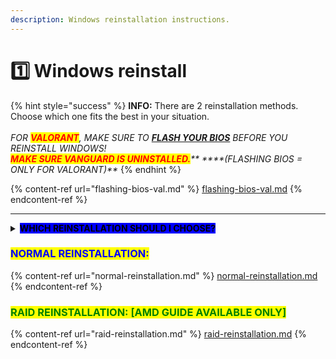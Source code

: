 ```yaml
---
description: Windows reinstallation instructions.
---
```


# 1️⃣ Windows reinstall

{% hint style="success" %}
**INFO:** There are 2 reinstallation methods. Choose which one fits the best in your situation.\
\
_FOR <mark style="color:red;">**VALORANT**</mark>, MAKE SURE TO_ [_**FLASH YOUR BIOS**_](flashing-bios-val.md) _BEFORE YOU REINSTALL WINDOWS!_ \
_<mark style="color:red;">**MAKE SURE VANGUARD IS UNINSTALLED.**</mark>** ****(FLASHING BIOS = ONLY FOR VALORANT)**_
{% endhint %}

{% content-ref url="flashing-bios-val.md" %}
[flashing-bios-val.md](flashing-bios-val.md)
{% endcontent-ref %}

***

<details>

<summary><mark style="background-color:blue;"><strong>WHICH REINSTALLATION SHOULD I CHOOSE?</strong></mark></summary>

\
<mark style="color:green;">**FORTNITE:**</mark>\
Make sure to use [Normal Reinstallation.](normal-reinstallation.md) | <mark style="color:red;">**HWID Banned 3+ times**</mark> on the same PC? Then make sure to use the method [RAID Reinstallation.](./#raid-reinstallation-amd-only)\
\
<mark style="color:orange;">**RUST/APEX + OTHER EAC/BE GAMES:**</mark>\
make sure to use the method [RAID Reinstallation.](./#raid-reinstallation-amd-only)\
\
<mark style="color:red;">**VALORANT**</mark><mark style="color:red;">:</mark>\
Make sure to use [Normal Reinstallation.](normal-reinstallation.md) | <mark style="color:red;">**HWID Banned 2+ times**</mark> on the same PC? Then make sure to use the method [RAID Reinstallation.](./#raid-reinstallation-amd-only)\
\
<mark style="color:purple;">**COD SERIES:**</mark>\
make sure to use the method [RAID Reinstallation.](./#raid-reinstallation-amd-only)\
\
Please note that our RAID Reinstallation guides/videos are for **AMD ONLY**. If You're on Intel and RAID is required for ur spoof, please continue with "Normal Reinstallation" and reach out to our support team to make us aware of the situation.\
\
**In case u know how to RAID on Intel, please do so.**

</details>

### <mark style="color:blue;">NORMAL REINSTALLATION:</mark>

{% content-ref url="normal-reinstallation.md" %}
[normal-reinstallation.md](normal-reinstallation.md)
{% endcontent-ref %}

### <mark style="color:green;">RAID REINSTALLATION: \[AMD GUIDE AVAILABLE ONLY]</mark>

{% content-ref url="raid-reinstallation.md" %}
[raid-reinstallation.md](raid-reinstallation.md)
{% endcontent-ref %}
